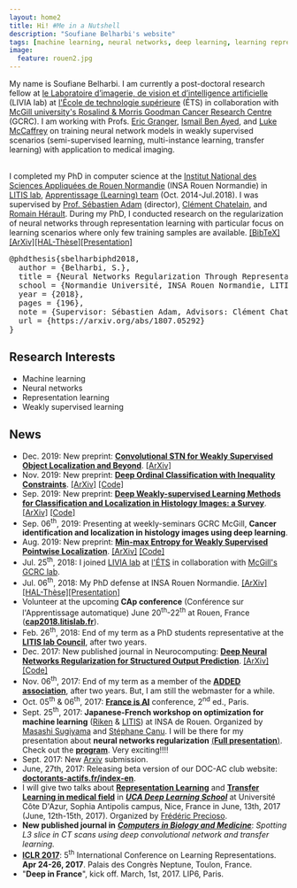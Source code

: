```yaml
---
layout: home2
title: Hi! #Me in a Nutshell
description: "Soufiane Belharbi's website"
tags: [machine learning, neural networks, deep learning, learning representations, academic, page, soufiane belharbi, montreal, canada, ÉTS, École de technologie supérieure, LIVIA lab, LITIS lab, Rouen, France]
image:
  feature: rouen2.jpg
---
```


My name is Soufiane Belharbi. I am currently a post-doctoral research fellow at [le Laboratoire d’imagerie, de vision et d’intelligence artificielle](https://www.etsmtl.ca/Unites-de-recherche/LIVIA/accueil) (LIVIA lab) at [l'École de technologie supérieure](https://www.etsmtl.ca/en/Home) (ÉTS) in collaboration with [McGill university's Rosalind & Morris Goodman Cancer Research Centre](https://mcgillgcrc.com/) (GCRC). I am working with Profs. [Eric Granger](https://etsmtl.ca/Professeurs/egranger/Accueil?lang=en-CA), [Ismail Ben Ayed](http://profs.etsmtl.ca/ibenayed/), and [Luke McCaffrey](https://mcgillgcrc.com/research/members/mccaffrey) on training neural network models in weakly supervised scenarios (semi-supervised learning, multi-instance learning, transfer learning) with application to medical imaging.
<br/>
<br/>

I completed my PhD in computer science at the [Institut National des Sciences Appliquées de Rouen Normandie](http://www.insa-rouen.fr/en) (INSA Rouen Normandie) in
[LITIS lab](http://www.litislab.fr/),
[Apprentissage (Learning) team](http://www.litislab.fr/equipe/docapp/) (Oct.
2014-Jul.2018). I was
supervised by [Prof. Sébastien Adam](http://pagesperso.litislab.fr/sebadam/) (director), [Clément Chatelain](http://pagesperso.litislab.fr/cchatelain/), and
[Romain Hérault](https://asi.insa-rouen.fr/enseignants/~rherault/pelican/). During my PhD, I conducted research on the regularization of neural networks through representation learning with particular focus on learning scenarios where only few training samples are available. <a href="javascript:toggleBibtex('sbelharbiphd2018')">[BibTeX]</a>
<a href="https://arxiv.org/abs/1807.05292">[ArXiv]</a><a href="https://tel.archives-ouvertes.fr/tel-01835035">[HAL-Thèse]</a><a href="/publications/2018/presentation-phd-defense-2018.pdf">[Presentation]</a>
<div id="bib_sbelharbiphd2018" class="bibtex noshow">
<pre>
@phdthesis{sbelharbiphd2018,
  author = {Belharbi, S.},
  title = {Neural Networks Regularization Through Representation Learning},
  school = {Normandie Université, INSA Rouen Normandie, LITIS laboratory},
  year = {2018},
  pages = {196},
  note = {Supervisor: Sébastien Adam, Advisors: Clément Chatelain, Romain Hérault},
  url = {https://arxiv.org/abs/1807.05292}
}
</pre>
</div>


## Research Interests
* Machine learning
* Neural networks
* Representation learning
* Weakly supervised learning



## News
* Dec. 2019: New preprint: [**Convolutional STN for Weakly Supervised Object Localization and Beyond**](https://arxiv.org/abs/1912.01522). <a href="https://arxiv.org/abs/1912.01522">[ArXiv]</a>
* Nov. 2019: New preprint: [**Deep Ordinal Classification with Inequality Constraints**](https://arxiv.org/abs/1911.10720). <a href="https://arxiv.org/abs/1911.10720">[ArXiv]</a> <a href="https://github.com/sbelharbi/Deep-Ordinal-Classification-with-Inequality-Constraints">[Code]</a>
* Sep. 2019: New preprint: [**Deep Weakly-supervised Learning Methods for Classification and Localization in Histology Images: a Survey**](https://arxiv.org/abs/1909.03354). <a href="https://arxiv.org/abs/1909.03354">[ArXiv]</a> <a href="https://github.com/jeromerony/survey_wsl_histology">[Code]</a>
* Sep. 06<sup>th</sup>, 2019: Presenting at weekly-seminars GCRC McGill, **Cancer identification and localization in histology images using deep learning**.
* Aug. 2019: New preprint: [**Min-max Entropy for Weakly Supervised Pointwise Localization**](https://arxiv.org/abs/1907.12934). <a href="https://arxiv.org/abs/1907.12934">[ArXiv]</a> <a href="https://github.com/sbelharbi/wsol-min-max-entropy-interpretability">[Code]</a>
* Jul. 25<sup>th</sup>, 2018: I joined [LIVIA lab](https://www.etsmtl.ca/Unites-de-recherche/LIVIA/accueil) at [l'ÉTS](https://www.etsmtl.ca/) in collaboration with [McGill's GCRC lab](https://mcgillgcrc.com/).
* Jul. 06<sup>th</sup>, 2018: My PhD defense at INSA Rouen Normandie.
<a href="https://arxiv.org/abs/1807.05292">[ArXiv]</a><a href="https://tel.archives-ouvertes.fr/tel-01835035">[HAL-Thèse]</a><a href="/publications/2018/presentation-phd-defense-2018.pdf">[Presentation]</a>
* Volunteer at the upcoming **CAp conference** (Conférence sur l'Apprentissage automatique) June 20<sup>th</sup>-22<sup>th</sup> at Rouen, France ([**cap2018.litislab.fr**](http://cap2018.litislab.fr/)).
* Feb. 26<sup>th</sup>, 2018: End of my term as a PhD students representative at the [**LITIS lab Council**](http://www.litislab.eu/), after two years.
* Dec. 2017: New published journal in Neurocomputing: [**Deep Neural Networks Regularization for Structured Output Prediction**](https://www.sciencedirect.com/science/article/pii/S0925231217318295). <a href="https://arxiv.org/abs/1504.07550">[ArXiv]</a> <a href="https://github.com/sbelharbi/structured-output-ae">[Code]</a>
* Nov. 06<sup>th</sup>, 2017: End of my term as a member of the [**ADDED association**](http://association-added.fr/index-en/), after two years. But, I am still the webmaster for a while.
* Oct. 05<sup>th</sup> & 06<sup>th</sup>, 2017: [**France is AI**](http://franceisai.com/conference/) conference, 2<sup>nd</sup> ed., Paris.
* Sept. 25<sup>th</sup>, 2017: **Japanese-French workshop on optimization for machine learning** ([Riken](http://www.riken.jp/en/) & [LITIS](http://www.litislab.eu/)) at
INSA de Rouen. Organized by [Masashi Sugiyama](http://www.ms.k.u-tokyo.ac.jp/sugi/) and [Stéphane Canu](http://asi.insa-rouen.fr/enseignants/~scanu/). I will be there for my presentation about **neural networks regularization** [(**Full presentation**)](/publications/2017/presentation-Neural-networks-regularization-through-representation-learning-Japan-France-workshop-opimization-ml-insa-de-rouen.pdf). Check out the [**program**](https://www.linkedin.com/pulse/japanese-french-workshop-optimization-machine-riken-litis-belharbi). Very exciting!!!!
* Sept. 2017: New [Arxiv](https://arxiv.org/abs/1709.01867) submission.
* June, 27th, 2017: Releasing beta version of our DOC-AC club website: [**doctorants-actifs.fr/index-en**](http://doctorants-actifs.fr/index-en/).
* I will give two talks about [**Representation Learning**](/publications/2017/presentation-Representation-Learning-UCA-Deep-Learning-School-2017-Nice.pdf) and [**Transfer Learning in medical field**](/publications/2017/presentation-l3-detection-UCA-Deep-Learning-School-2017-Nice.pdf) in [***UCA Deep Learning School***](http://univ-cotedazur.fr/events/deep-learning-school) at Université Côte D'Azur, Sophia Antipolis campus, Nice, France in June, 13th, 2017 (June, 12th-15th, 2017). Organized by [Frédéric Precioso](http://www.i3s.unice.fr/~precioso).
* **New published journal in** [***Computers in Biology and Medicine***](https://www.journals.elsevier.com/computers-in-biology-and-medicine/): *Spotting L3 slice in CT scans using deep convolutional network and transfer learning.*
* [**ICLR 2017**](http://www.iclr.cc/doku.php?id=ICLR2017:main): 5<sup>th</sup> International Conference on Learning
  Representations.
  **Apr 24-26, 2017**. Palais des Congrès Neptune, Toulon, France.
* "**Deep in France**", kick off. March, 1st, 2017. LIP6, Paris.
